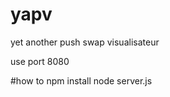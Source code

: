 # yapv
yet another push swap visualisateur

use port 8080

#how to
    npm install
    node server.js
